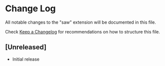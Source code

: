 # Change Log

All notable changes to the "saw" extension will be documented in this file.

Check [Keep a Changelog](http://keepachangelog.com/) for recommendations on how to structure this file.

## [Unreleased]

- Initial release